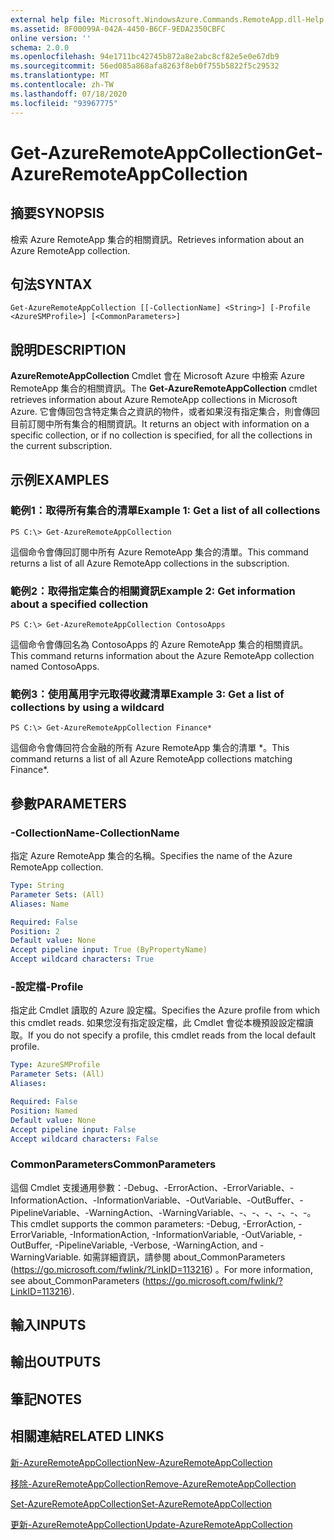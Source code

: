 ```yaml
---
external help file: Microsoft.WindowsAzure.Commands.RemoteApp.dll-Help.xml
ms.assetid: 8F00099A-042A-4450-B6CF-9EDA2350CBFC
online version: ''
schema: 2.0.0
ms.openlocfilehash: 94e1711bc42745b872a8e2abc8cf82e5e0e67db9
ms.sourcegitcommit: 56ed085a868afa8263f8eb0f755b5822f5c29532
ms.translationtype: MT
ms.contentlocale: zh-TW
ms.lasthandoff: 07/18/2020
ms.locfileid: "93967775"
---
```

# <span data-ttu-id="486ae-101">Get-AzureRemoteAppCollection</span><span class="sxs-lookup"><span data-stu-id="486ae-101">Get-AzureRemoteAppCollection</span></span>

## <span data-ttu-id="486ae-102">摘要</span><span class="sxs-lookup"><span data-stu-id="486ae-102">SYNOPSIS</span></span>
<span data-ttu-id="486ae-103">檢索 Azure RemoteApp 集合的相關資訊。</span><span class="sxs-lookup"><span data-stu-id="486ae-103">Retrieves information about an Azure RemoteApp collection.</span></span>

## <span data-ttu-id="486ae-104">句法</span><span class="sxs-lookup"><span data-stu-id="486ae-104">SYNTAX</span></span>

```
Get-AzureRemoteAppCollection [[-CollectionName] <String>] [-Profile <AzureSMProfile>] [<CommonParameters>]
```

## <span data-ttu-id="486ae-105">說明</span><span class="sxs-lookup"><span data-stu-id="486ae-105">DESCRIPTION</span></span>
<span data-ttu-id="486ae-106">**AzureRemoteAppCollection** Cmdlet 會在 Microsoft Azure 中檢索 Azure RemoteApp 集合的相關資訊。</span><span class="sxs-lookup"><span data-stu-id="486ae-106">The **Get-AzureRemoteAppCollection** cmdlet retrieves information about Azure RemoteApp collections in Microsoft Azure.</span></span>
<span data-ttu-id="486ae-107">它會傳回包含特定集合之資訊的物件，或者如果沒有指定集合，則會傳回目前訂閱中所有集合的相關資訊。</span><span class="sxs-lookup"><span data-stu-id="486ae-107">It returns an object with information on a specific collection, or if no collection is specified, for all the collections in the current subscription.</span></span>

## <span data-ttu-id="486ae-108">示例</span><span class="sxs-lookup"><span data-stu-id="486ae-108">EXAMPLES</span></span>

### <span data-ttu-id="486ae-109">範例1：取得所有集合的清單</span><span class="sxs-lookup"><span data-stu-id="486ae-109">Example 1: Get a list of all collections</span></span>
```
PS C:\> Get-AzureRemoteAppCollection
```

<span data-ttu-id="486ae-110">這個命令會傳回訂閱中所有 Azure RemoteApp 集合的清單。</span><span class="sxs-lookup"><span data-stu-id="486ae-110">This command returns a list of all Azure RemoteApp collections in the subscription.</span></span>

### <span data-ttu-id="486ae-111">範例2：取得指定集合的相關資訊</span><span class="sxs-lookup"><span data-stu-id="486ae-111">Example 2: Get information about a specified collection</span></span>
```
PS C:\> Get-AzureRemoteAppCollection ContosoApps
```

<span data-ttu-id="486ae-112">這個命令會傳回名為 ContosoApps 的 Azure RemoteApp 集合的相關資訊。</span><span class="sxs-lookup"><span data-stu-id="486ae-112">This command returns information about the Azure RemoteApp collection named ContosoApps.</span></span>

### <span data-ttu-id="486ae-113">範例3：使用萬用字元取得收藏清單</span><span class="sxs-lookup"><span data-stu-id="486ae-113">Example 3: Get a list of collections by using a wildcard</span></span>
```
PS C:\> Get-AzureRemoteAppCollection Finance*
```

<span data-ttu-id="486ae-114">這個命令會傳回符合金融的所有 Azure RemoteApp 集合的清單 \*。</span><span class="sxs-lookup"><span data-stu-id="486ae-114">This command returns a list of all Azure RemoteApp collections matching Finance\*.</span></span>

## <span data-ttu-id="486ae-115">參數</span><span class="sxs-lookup"><span data-stu-id="486ae-115">PARAMETERS</span></span>

### <span data-ttu-id="486ae-116">-CollectionName</span><span class="sxs-lookup"><span data-stu-id="486ae-116">-CollectionName</span></span>
<span data-ttu-id="486ae-117">指定 Azure RemoteApp 集合的名稱。</span><span class="sxs-lookup"><span data-stu-id="486ae-117">Specifies the name of the Azure RemoteApp collection.</span></span>

```yaml
Type: String
Parameter Sets: (All)
Aliases: Name

Required: False
Position: 2
Default value: None
Accept pipeline input: True (ByPropertyName)
Accept wildcard characters: True
```

### <span data-ttu-id="486ae-118">-設定檔</span><span class="sxs-lookup"><span data-stu-id="486ae-118">-Profile</span></span>
<span data-ttu-id="486ae-119">指定此 Cmdlet 讀取的 Azure 設定檔。</span><span class="sxs-lookup"><span data-stu-id="486ae-119">Specifies the Azure profile from which this cmdlet reads.</span></span>
<span data-ttu-id="486ae-120">如果您沒有指定設定檔，此 Cmdlet 會從本機預設設定檔讀取。</span><span class="sxs-lookup"><span data-stu-id="486ae-120">If you do not specify a profile, this cmdlet reads from the local default profile.</span></span>

```yaml
Type: AzureSMProfile
Parameter Sets: (All)
Aliases: 

Required: False
Position: Named
Default value: None
Accept pipeline input: False
Accept wildcard characters: False
```

### <span data-ttu-id="486ae-121">CommonParameters</span><span class="sxs-lookup"><span data-stu-id="486ae-121">CommonParameters</span></span>
<span data-ttu-id="486ae-122">這個 Cmdlet 支援通用參數：-Debug、-ErrorAction、-ErrorVariable、-InformationAction、-InformationVariable、-OutVariable、-OutBuffer、-PipelineVariable、-WarningAction、-WarningVariable、-、-、-、-、-、-。</span><span class="sxs-lookup"><span data-stu-id="486ae-122">This cmdlet supports the common parameters: -Debug, -ErrorAction, -ErrorVariable, -InformationAction, -InformationVariable, -OutVariable, -OutBuffer, -PipelineVariable, -Verbose, -WarningAction, and -WarningVariable.</span></span> <span data-ttu-id="486ae-123">如需詳細資訊，請參閱 about_CommonParameters (https://go.microsoft.com/fwlink/?LinkID=113216) 。</span><span class="sxs-lookup"><span data-stu-id="486ae-123">For more information, see about_CommonParameters (https://go.microsoft.com/fwlink/?LinkID=113216).</span></span>

## <span data-ttu-id="486ae-124">輸入</span><span class="sxs-lookup"><span data-stu-id="486ae-124">INPUTS</span></span>

## <span data-ttu-id="486ae-125">輸出</span><span class="sxs-lookup"><span data-stu-id="486ae-125">OUTPUTS</span></span>

## <span data-ttu-id="486ae-126">筆記</span><span class="sxs-lookup"><span data-stu-id="486ae-126">NOTES</span></span>

## <span data-ttu-id="486ae-127">相關連結</span><span class="sxs-lookup"><span data-stu-id="486ae-127">RELATED LINKS</span></span>

[<span data-ttu-id="486ae-128">新-AzureRemoteAppCollection</span><span class="sxs-lookup"><span data-stu-id="486ae-128">New-AzureRemoteAppCollection</span></span>](./New-AzureRemoteAppCollection.md)

[<span data-ttu-id="486ae-129">移除-AzureRemoteAppCollection</span><span class="sxs-lookup"><span data-stu-id="486ae-129">Remove-AzureRemoteAppCollection</span></span>](./Remove-AzureRemoteAppCollection.md)

[<span data-ttu-id="486ae-130">Set-AzureRemoteAppCollection</span><span class="sxs-lookup"><span data-stu-id="486ae-130">Set-AzureRemoteAppCollection</span></span>](./Set-AzureRemoteAppCollection.md)

[<span data-ttu-id="486ae-131">更新-AzureRemoteAppCollection</span><span class="sxs-lookup"><span data-stu-id="486ae-131">Update-AzureRemoteAppCollection</span></span>](./Update-AzureRemoteAppCollection.md)


